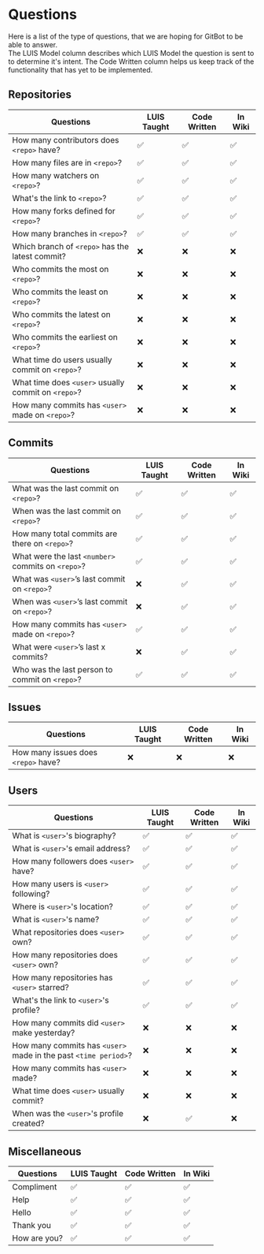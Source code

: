 # Questions

Here is a list of the type of questions, that we are hoping for GitBot to be able to answer.  
The LUIS Model column describes which LUIS Model the question is sent to to determine it's intent. The Code Written column helps us keep track of the functionality that has yet to be implemented.

## Repositories

|Questions											                    |LUIS Taught  |Code Written	|In Wiki
|---------------------------------------------------|-------------|-------------|---
|How many contributors does `<repo>` have?			    |✅			      |✅           |✅
|How many files are in `<repo>`?						        |✅			      |✅           |✅
|How many watchers on `<repo>`?			                |✅            |✅           |✅
|What's the link to `<repo>`?		                    |✅            |✅           |✅
|How many forks defined for `<repo>`?		            |✅            |✅           |✅
|How many branches in `<repo>`?		                  |✅            |✅           |✅
|Which branch of `<repo>` has the latest commit?    |❌            |❌           |❌
|Who commits the most on `<repo>`?                  |❌            |❌           |❌
|Who commits the least on `<repo>`?                 |❌            |❌           |❌
|Who commits the latest on `<repo>`?                |❌            |❌           |❌
|Who commits the earliest on `<repo>`?              |❌            |❌           |❌
|What time do users usually commit on `<repo>`?     |❌            |❌           |❌
|What time does `<user>` usually commit on `<repo>`?|❌            |❌           |❌
|How many commits has `<user>` made on `<repo>`?    |❌            |❌           |❌


## Commits

|Questions											                    |LUIS Taught  |Code Written	|In Wiki 
|---------------------------------------------------|--------------|-------------|---
|What was the last commit on `<repo>`?				      |✅            |✅           |✅
|When was the last commit on `<repo>`?				      |✅			      |✅           |✅
|How many total commits are there on `<repo>`?		  |✅			      |✅           |✅
|What were the last `<number>` commits on `<repo>`? |✅			      |✅           |✅
|What was `<user>`’s last commit on `<repo>`?			  |❌			      |✅           |✅
|When was `<user>`’s last commit on `<repo>`?			  |❌  		      |✅           |✅
|How many commits has `<user>` made on `<repo>`?		|✅			      |✅           |✅
|What were `<user>`’s last x commits?					      |❌ 			      |✅           |✅
|Who was the last person to commit on `<repo>`?			|✅            |✅           |✅

## Issues

|Questions											                    |LUIS Taught  |Code Written	|In Wiki
|---------------------------------------------------|-------------|-------------|---
|How many issues does `<repo>` have?                |❌            |❌           |❌

## Users

|Questions											                    |LUIS Taught|Code Written	 |In Wiki
|---------------------------------------------------|-----------|--------------|---
|What is `<user>`'s biography?					                          |✅          |✅            |✅
|What is `<user>`'s email address?			                          |✅          |✅            |✅
|How many followers does `<user>` have?	                          |✅          |✅            |✅
|How many users is `<user>` following?	                          |✅          |✅            |✅
|Where is `<user>`'s location?					                          |✅          |✅            |✅
|What is `<user>`'s name?								                          |✅          |✅            |✅
|What repositories does `<user>` own?			                        |✅          |✅            |✅
|How many repositories does `<user>` own?			                    |✅          |✅            |✅
|How many repositories has `<user>` starred?			                |✅          |✅            |✅
|What's the link to `<user>`'s profile?		                        |✅          |✅            |✅
|How many commits did `<user>` make yesterday?                    |❌          |❌            |❌
|How many commits has `<user>` made in the past `<time period>`?  |❌          |❌            |❌
|How many commits has `<user>` made?                              |❌          |❌            |❌
|What time does `<user>` usually commit?                          |❌          |❌            |❌
|When was the `<user>`'s profile created?		                      |❌          |✅            |❌

## Miscellaneous

|Questions											                    |LUIS Taught  |Code Written	|In Wiki
|---------------------------------------------------|-------------|-------------|---
|Compliment                                			    |✅			      |✅           |✅
|Help                                      			    |✅			      |✅           |✅
|Hello                                    			    |✅			      |✅           |✅
|Thank you                                 			    |✅			      |✅           |✅
|How are you?                                 			|✅			      |✅           |✅
